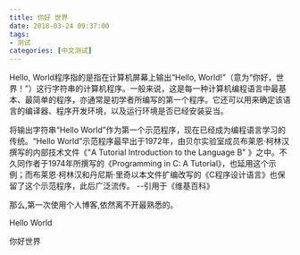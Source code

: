 ```yaml
---
title: 你好 世界
date: 2018-03-24 09:37:00
tags:
- 测试
categories: [中文测试]
---
```

Hello, World程序指的是指在计算机屏幕上输出“Hello, World!”（意为“你好，世界！”）这行字符串的计算机程序。一般来说，这是每一种计算机编程语言中最基本、最简单的程序，亦通常是初学者所编写的第一个程序。它还可以用来确定该语言的编译器、程序开发环境，以及运行环境是否已经安装妥当。

将输出字符串“Hello World”作为第一个示范程序，现在已经成为编程语言学习的传统。“Hello World”示范程序最早出于1972年，由贝尔实验室成员布莱恩·柯林汉撰写的内部技术文件《"A Tutorial Introduction to the Language B" 》之中。不久同作者于1974年所撰写的《Programming in C: A Tutorial》，也延用这个示例；而布莱恩·柯林汉和丹尼斯·里奇以本文件扩编改写的《C程序设计语言》也保留了这个示范程序，此后广泛流传。 --引用于《维基百科》

那么,第一次使用个人博客,依然离不开最熟悉的。

Hello World

你好世界
